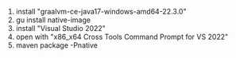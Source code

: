 1. install "graalvm-ce-java17-windows-amd64-22.3.0"
2. gu install native-image
3. install "Visual Studio 2022"
4. open with "x86_x64 Cross Tools Command Prompt for VS 2022"
5. maven package -Pnative